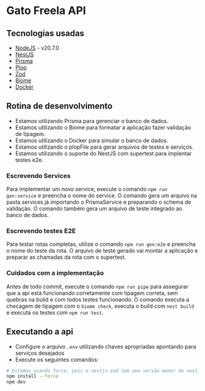 # Gato Freela API

## Tecnologias usadas

- [NodeJS](https://nodejs.org/en/) - v20.7.0
- [NestJS](https://nestjs.com/)
- [Prisma](https://prisma.io/)
- [Plop](https://plopjs.com/)
- [Zod](https://zod.dev/)
- [Biome](https://biomejs.dev/)
- [Docker](https://www.docker.com/)

## Rotina de desenvolvimento

- Estamos utilizando Prisma para gerenciar o banco de dados.
- Estamos utilizando o Biome para formatar a aplicação fazer validação de tipagem.
- Estamos utilizando o Docker para simular o banco de dados.
- Estamos utilizando o plopFile para gerar arquivos de testes e serviços.
- Estamos utilizando o suporte do NestJS com supertest para implentar testes e2e.

### Escrevendo Services

Para implementar um novo service, execute o comando `npm run gen:service` e preencha o nome do service. O comando gera um arquivo na pasta services já importando o PrismaService e preparando o schema de validação. O comando também gera um arquivo de teste integrado ao banco de dados.

### Escrevendo testes E2E

Para testar rotas completas, utilize o comando `npm run gen:e2e` e preencha o nome do teste da rota. O arquivo de teste gerado vai montar a aplicação e preparar as chamadas da rota com o supertest.

### Cuidados com a implementação

Antes de todo commit, execute o comando `npm run pipe` para assegurar que a api está funcionando corretamente com tipagem correta, sem quebras na build e com todos testes funcionando. O comando executa a checagem de tipagem com o `biome check`, executa o build com `nest build` e executa os testes com `npm run test`.

## Executando a api

- Configure o arquivo `.env` utilizando chaves apropriadas apontando para serviços desejados
- Execute os seguintes comandos:

```bash
# Estamos usando force, pois o nestjs-zod tem uma versão menor do nestjs/common, mas é compatível.
npm install --force
npm dev
```
